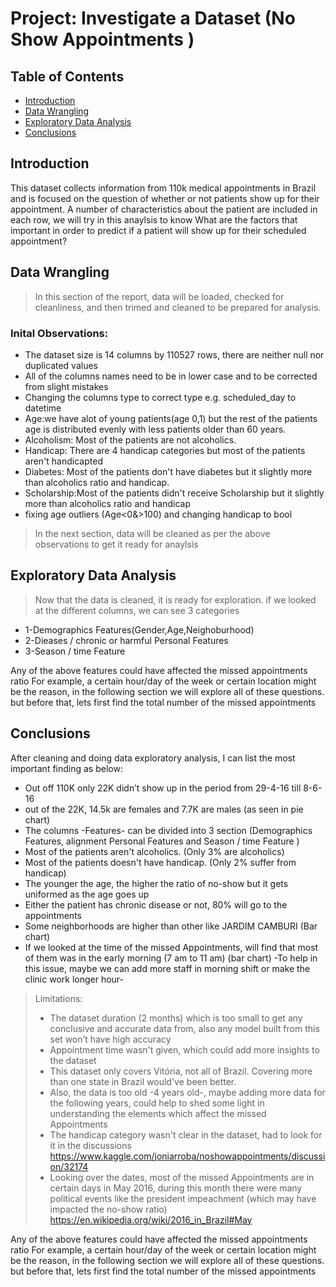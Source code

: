 # Project: Investigate a Dataset (No Show Appointments )

## Table of Contents
<ul>
<li><a href="#intro">Introduction</a></li>
<li><a href="#wrangling">Data Wrangling</a></li>
<li><a href="#eda">Exploratory Data Analysis</a></li>
<li><a href="#conclusions">Conclusions</a></li>
</ul> 

<a id='intro'></a>
## Introduction

This dataset collects information
from 110k medical appointments in
Brazil and is focused on the question
of whether or not patients show up
for their appointment. A number of
characteristics about the patient are
included in each row, we will try in this anaylsis to know What are the factors that
important in order to
predict if a patient will
show up for their
scheduled
appointment?

<a id='wrangling'></a>
## Data Wrangling

>  In this section of the report, data will be loaded, checked for cleanliness, and then trimed and cleaned to be prepared for analysis.

### Inital Observations:

- The dataset size is 14 columns by 110527 rows, there are neither null nor duplicated values
- All of the columns names need to be in lower case and to be corrected from slight mistakes
- Changing the columns type to correct type e.g. scheduled_day to datetime
- Age:we have alot of young patients(age 0,1) but the rest of the patients age is distributed evenly with less patients older than 60 years.
- Alcoholism: Most of the patients are not alcoholics.
- Handicap: There are 4 handicap categories but most of the patients aren't handicapted
- Diabetes: Most of the patients don't have diabetes but it slightly more than alcoholics ratio and handicap.
- Scholarship:Most of the patients didn't receive Scholarship but it slightly more than alcoholics ratio and handicap
- fixing age outliers (Age<0&>100) and changing handicap to bool

> In the next section, data will be cleaned as per the above observations to get it ready for anaylsis


<a id='eda'></a>
## Exploratory Data Analysis

>  Now that the data is cleaned, it is ready for exploration. if we looked at the different columns, we can see 3 categories 
- 1-Demographics Features(Gender,Age,Neighoburhood)
- 2-Dieases / chronic or harmful Personal Features
- 3-Season / time Feature

Any of the above features could have affected the missed appointments ratio
For example, a certain hour/day of the week or certain location might be the reason, in the following section we will explore all of these questions. but before that, lets first find the total number of the missed appointments


<a id='conclusions'></a>
## Conclusions

After cleaning and doing data exploratory analysis, I can list the most important finding as below: 

- Out off 110K only 22K didn’t show up in the period from 29-4-16 till 8-6-16
- out of the 22K, 14.5k are females and 7.7K are males (as seen in pie chart)
- The columns -Features- can be divided into 3 section (Demographics Features, alignment Personal Features and Season / time Feature )
- Most of the patients aren't alcoholics. (Only 3% are alcoholics)
- Most of the patients doesn't have handicap. (Only 2% suffer from handicap)
- The younger the age, the higher the ratio of no-show but it gets uniformed as the age goes up
- Either the patient has chronic disease or not, 80% will go to the appointments
- Some neighborhoods are higher than other like JARDIM CAMBURI (Bar chart)
- If we looked at the time of the missed Appointments, will find that most of them was in the early morning (7 am to 11 am) (bar chart) -To help in this issue, maybe we can add more staff in morning shift or make the clinic work longer hour-

> Limitations:
>
>- The dataset duration (2 months) which is too small to get any conclusive and accurate data from, also any model built from this set won’t have high accuracy
>- Appointment time wasn't given, which could add more insights to the dataset
>- This dataset only covers Vitória, not all of Brazil. Covering more than one state in Brazil would've been better.
>- Also, the data is too old -4 years old-, maybe adding more data for the following years, could help to shed some light in understanding the elements which affect the missed Appointments
>- The handicap category wasn't clear in the dataset, had to look for it in the discussions
https://www.kaggle.com/joniarroba/noshowappointments/discussion/32174
>- Looking over the dates, most of the missed Appointments are in certain days in May 2016, during this month there were many political events like the president impeachment (which may have impacted the no-show ratio)
 https://en.wikipedia.org/wiki/2016_in_Brazil#May




Any of the above features could have affected the missed appointments ratio
For example, a certain hour/day of the week or certain location might be the reason, in the following section we will explore all of these questions. but before that, lets first find the total number of the missed appointments
